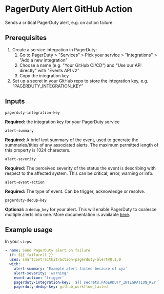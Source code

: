# PagerDuty Alert GitHub Action
Sends a critical PagerDuty alert, e.g. on action failure.

## Prerequisites

1. Create a service integration in PagerDuty:
    1. Go to PagerDuty > "Services" > Pick your service > "Integrations" > "Add a new integration"
    2. Choose a name (e.g. "Your GitHub CI/CD") and "Use our API directly" with "Events API v2"
    3. Copy the integration key
2. Set up a secret in your GitHub repo to store the integration key, e.g. "PAGERDUTY_INTEGRATION_KEY"

## Inputs

`pagerduty-integration-key`

**Required:** the integration key for your PagerDuty service

`alert-summary`

**Required:** A brief text summary of the event, used to generate the summaries/titles of any associated alerts. The maximum permitted length of this property is 1024 characters.

`alert-severity`

**Required:** The perceived severity of the status the event is describing with respect to the affected system. This can be critical, error, warning or info.

`alert-event-action`

**Required:** The type of event. Can be trigger, acknowledge or resolve.

`pagerduty-dedup-key`

**Optional:** a `dedup_key` for your alert. This will enable PagerDuty to coalesce multiple alerts into one.
More documentation is available [here](https://developer.pagerduty.com/docs/events-api-v2/trigger-events/).

## Example usage

In your `steps`:

```yaml
- name: Send PagerDuty alert on failure
  if: ${{ failure() }}
  uses: smartcontractkit/action-pagerduty-alert@0.1.0
  with:
    alert-summary: 'Example alert failed because of xyz'
    alert-severity: 'warning'
    event-action: 'trigger'
    pagerduty-integration-key: '${{ secrets.PAGERDUTY_INTEGRATION_KEY }}'
    pagerduty-dedup-key: github_workflow_failed
```